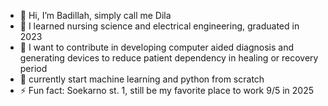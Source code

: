 - 👋 Hi, I’m Badillah, simply call me Dila
- 👀 I learned nursing science and electrical engineering, graduated in 2023
- 🌱 I want to contribute in developing computer aided diagnosis and generating devices to reduce patient dependency in healing or recovery period
- 💞️ currently start machine learning and python from scratch
- ⚡ Fun fact: Soekarno st. 1, still be my favorite place to work 9/5 in 2025

<!---
bdl-debug/bdl-debug is a ✨ special ✨ repository because its `README.md` (this file) appears on your GitHub profile.
You can click the Preview link to take a look at your changes.
--->
